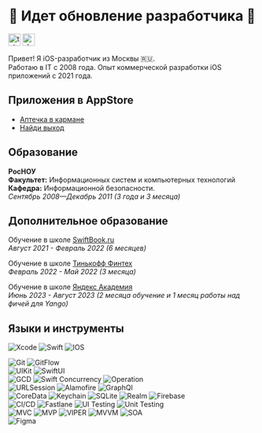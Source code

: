 <h1 align="Center">🚧 Идет обновление разработчика 🚧</a></h1>

[<img src='https://cdn.jsdelivr.net/npm/simple-icons@3.0.1/icons/telegram.svg' alt='telegram' height='25'>](https://t.me/zyfun)  [<img src='https://cdn.jsdelivr.net/npm/simple-icons@3.0.1/icons/vk.svg' alt='vk' height='25'>](https://vk.com/zyfun)

Привет! Я iOS-разработчик из Москвы 🇷🇺. <br/>
Работаю в IT с 2008 года. Опыт коммерческой разработки iOS приложений с 2021 года. <br/>

## Приложения в AppStore
- [Аптечка в кармане](https://apps.apple.com/ru/app/аптечка-в-кармане/id1611315301)
- [Найди выход](https://apps.apple.com/ru/app/найди-выход/id6447462366)

## Образование
**РосНОУ** <br/>
**Факультет:** Информационных систем и компьютерных технологий <br/>
**Кафедра:**  Информационной безопасности. <br/>
*Сентябрь 2008—Декабрь 2011 (3 года и 3 месяца)*

## Дополнительное образование
Обучение в школе [SwiftBook.ru](https://swiftbook.ru) <br/>
*Август 2021 - Февраль 2022 (6 месяцев)*

Обучение в школе [Тинькофф Финтех](https://fintech.tinkoff.ru/study/fintech/ios/) <br/>
*Февраль 2022 - Май 2022 (3 месяца)*

Обучение в школе [Яндекс Академия](https://yandex.ru/yaintern/schools/mobile) <br/>
*Июнь 2023 - Август 2023 (2 месяца обучение и 1 месяц работы над фичей для Yango)*

## Языки и инструменты
  ![Xcode](https://img.shields.io/badge/Xcode-007ACC?style=for-the-badge&logo=Xcode&logoColor=white)  ![Swift](https://img.shields.io/badge/swift-F54A2A?style=for-the-badge&logo=swift&logoColor=white)  ![IOS](https://img.shields.io/badge/iOS-000000?style=for-the-badge&logo=ios&logoColor=white)
  
  ![Git](https://img.shields.io/badge/Git-90%25-brightgreen)
  ![GitFlow](https://img.shields.io/badge/GitFlow-90%25-brightgreen)
  <br/>
  ![UIKit](https://img.shields.io/badge/UIKit-80%25-brightgreen)
  ![SwiftUI](https://img.shields.io/badge/SwiftUI-35%25-orange)
  <br/>
  ![GCD](https://img.shields.io/badge/GCD-70%25-green)
  ![Swift Concurrency](https://img.shields.io/badge/Swift_Concurrency-45%25-yellow)
  ![Operation](https://img.shields.io/badge/Operation-30%25-orange)
  <br/>
  ![URLSession](https://img.shields.io/badge/URLSession-45%25-yellow)
  ![Alamofire](https://img.shields.io/badge/Alamofire-15%25-red)
  ![GraphQl](https://img.shields.io/badge/GraphQl-30%25-orange)
  <br/>
  ![CoreData](https://img.shields.io/badge/CoreData-75%25-green)
  ![Keychain](https://img.shields.io/badge/Keychain-35%25-orange)
  ![SQLite](https://img.shields.io/badge/SQLite-30%25-orange)
  ![Realm](https://img.shields.io/badge/Realm-30%25-orange)
  ![Firebase](https://img.shields.io/badge/Firebase-15%25-red)
  <br/>
  ![CI/CD](https://img.shields.io/badge/CI/CD-10%25-red)
  ![Fastlane](https://img.shields.io/badge/Fastlane-10%25-red) 
  ![UI Testing](https://img.shields.io/badge/UI_Testing-30%25-orange)
  ![Unit Testing](https://img.shields.io/badge/Unit_Testing-40%25-yellow) 
  <br/>
  ![MVC](https://img.shields.io/badge/MVC-80%25-brightgreen)
  ![MVP](https://img.shields.io/badge/MVP-80%25-brightgreen)
  ![VIPER](https://img.shields.io/badge/VIPER-85%25-brightgreen)
  ![MVVM](https://img.shields.io/badge/MVVM-45%25-yellow)
  ![SOA](https://img.shields.io/badge/SOA-75%25-green)
  <br/>
  ![Figma](https://img.shields.io/badge/Figma-35%25-orange)
  
  
  
<!--
**ZyFun/ZyFun** is a ✨ _special_ ✨ repository because its `README.md` (this file) appears on your GitHub profile.

Here are some ideas to get you started:

- 🔭 I’m currently working on ...
- 🌱 I’m currently learning ...
- 👯 I’m looking to collaborate on ...
- 🤔 I’m looking for help with ...
- 💬 Ask me about ...
- 📫 How to reach me: ...
- 😄 Pronouns: ...
- ⚡ Fun fact: ...
-->
